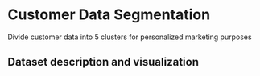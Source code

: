# Customer Data Segmentation

Divide customer data into 5 clusters for personalized marketing purposes

## Dataset description and visualization

